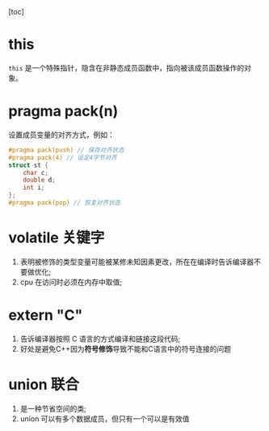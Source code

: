 [toc]

# this
`this` 是一个特殊指针，隐含在非静态成员函数中，指向被该成员函数操作的对象。  
# pragma pack(n)
设置成员变量的对齐方式，例如：  
```c++
#pragma pack(push) // 保存对齐状态
#pragma pack(4) // 设定4字节对齐
struct st {
    char c;
    double d;
    int i;
};
#pragma pack(pop) // 恢复对齐状态
```
# volatile 关键字
1. 表明被修饰的类型变量可能被某修未知因素更改，所在在编译时告诉编译器不要做优化;  
2. cpu 在访问时必须在内存中取值;  
# extern "C"
1. 告诉编译器按照 C 语言的方式编译和链接这段代码;  
2. 好处是避免C++因为**符号修饰**导致不能和C语言中的符号连接的问题
# union 联合
1. 是一种节省空间的类;  
2. union 可以有多个数据成员，但只有一个可以是有效值
